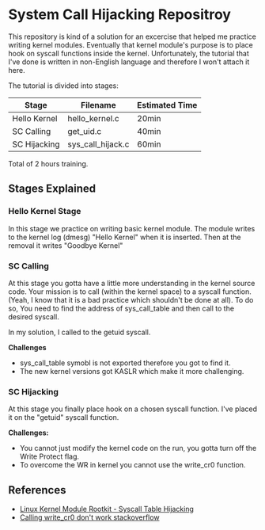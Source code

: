# System Call Hijacking Repositroy

This repository is kind of a solution for an excercise that helped me practice writing kernel modules.
Eventually that kernel module's purpose is to place hook on syscall functions inside the kernel.
Unfortunately, the tutorial that I've done is written in non-English language and therefore I won't attach it here.

The tutorial is divided into stages:

| Stage | Filename | Estimated Time |
| ----- | -------- | -------------- |
| Hello Kernel | hello_kernel.c | 20min |
| SC Calling | get_uid.c | 40min |
| SC Hijacking | sys_call_hijack.c | 60min |

Total of 2 hours training.

## Stages Explained
### Hello Kernel Stage
In this stage we practice on writing basic kernel module.
The module writes to the kernel log (dmesg) "Hello Kernel" when it is inserted.
Then at the removal it writes "Goodbye Kernel"

### SC Calling 
At this stage you gotta have a little more understanding in the kernel source code. Your mission is to call (within the kernel space) to a syscall function. (Yeah, I know that it is a bad practice which shouldn't be done at all).
To do so, You need to find the address of sys_call_table and then call to the desired syscall.

In my solution, I called to the getuid syscall.

**Challenges**
*  sys_call_table symobl is not exported therefore you got to find it.
*  The new kernel versions got KASLR which make it more challenging.

### SC Hijacking
At this stage you finally place hook on a chosen syscall function.
I've placed it on the "getuid" syscall function.

**Challenges:**
*  You cannot just modify the kernel code on the run, you gotta turn off the Write Protect flag.
*  To overcome the WR in kernel you cannot use the write_cr0 function.

## References
* [Linux Kernel Module Rootkit - Syscall Table Hijacking](https://medium.com/bugbountywriteup/linux-kernel-module-rootkit-syscall-table-hijacking-8f1bc0bd099c)
* [Calling write_cr0 don't work stackoverflow](https://stackoverflow.com/questions/58512430/how-to-write-to-protected-pages-in-the-linux-kernel)
